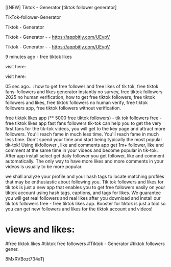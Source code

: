 [[NEW] Tiktok - Generator [tiktok follower generator]

TikTok-follower-Generator

Tiktok - Generator

Tiktok - Generator - - https://appbitly.com/UEvpV

Tiktok - Generator - - https://appbitly.com/UEvpV

9 minutes ago - free tiktok likes

visit here:

visit here:

05 sec ago.. : how to get free follower and free likes of tik tok, free tiktok fans-followers and likes generator instantly no survey, free tiktok followers 2025 no human verification, how to get free tiktok followers, free tiktok followers and likes, free tiktok followers no human verify, free tiktok followers app, free tiktok followers without verification.

free tiktok likes app (** 5000 free tiktok followers) - tik tok followers free - free tiktok likes app fast fans followers tik-tok can help you to get the very first fans for the tik-tok videos, you will get to the key page and attract more followers. You'll reach fame in much less time. You'll reach fame in much less time. Don't spend your time and start being typically the most popular tik-tok! Using tikfollower , like and comments app get 1m+ follower, like and comment at the same time in your videos and become popular in tik-tok. After app install select get daily follower you get follower, like and comment automatically. The only way to have more likes and more comments in your videos is usually to be more popular.

we shall analyze your profile and your hash tags to locate matching profiles that may be enthusiastic about following you. Tik tok followers and likes for tik tok is just a new app that enables you to get free followers easily on your tiktok account using hash tags, captions, and tags for likes. We guarantee you will get real followers and real likes after you download and install our tik tok followers free - free tiktok likes app. Booster for tiktok is just a tool so you can get new followers and likes for the tiktok account and videos!

# views and likes:

#free tiktok likes #tiktok free followers #Tiktok - Generator #tiktok followers gener.

8MxRVBozt734aTj

